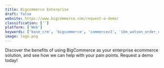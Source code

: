 ```yaml
---
title: Bigcommerce Enterprise
draft: false 
website: https://www.bigcommerce.com/request-a-demo/
classification: ['']
platform: ['Web']
keywords: ['base_crm', 'bigcommerce', 'commercev3', 'ibm_watson_order_optimizer', 'magento', 'magento_open_source', 'manhattan_active_inventory', 'netsuite_suitecommerce', 'nimble', 'opencart', 'prestashop', 'sap_hybris', 'salesforce_commerce_cloud', 'sellbery', 'skubana', 'nopcommerce']
image: logo.png
---
```

Discover the benefits of using BigCommerce as your enterprise ecommerce solution, and see how we can help with your pain points. Request a demo today!